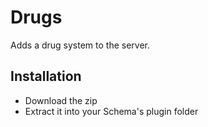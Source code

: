 # Drugs
Adds a drug system to the server.

## Installation
- Download the zip
- Extract it into your Schema's plugin folder

